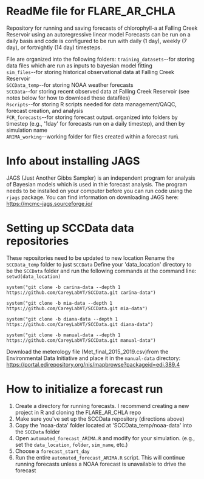 # ReadMe file for FLARE_AR_CHLA
Repository for running and saving forecasts of chlorophyll-a at Falling Creek Reservoir using an autoregressive linear model
Forecasts can be run on a daily basis and code is configured to be run with daily (1 day), weekly (7 day), or fortnightly (14 day) timesteps.


File are organized into the following folders:
`training_datasets`--for storing data files which are run as inputs to bayesian model fitting\
`sim_files`--for storing historical observational data at Falling Creek Reservoir\
`SCCData_temp`--for storing NOAA weather forecasts\
`SCCData`--for storing recent observed data at Falling Creek Reservoir (see notes below for how to download these datafiles) \
`Rscripts`--for storing R scripts needed for data management/QAQC, forecast creation, and analysis\
`FCR_forecasts`--for storing forecast output. organized into folders by timestep (e.g., '1day' for forecasts run on a daily timestep), and then by simulation name\
`ARIMA_working`--working folder for files created within a forecast run\

# Info about installing JAGS 
JAGS (Just Another Gibbs Sampler) is an independent program for analysis of Bayesian models which is used in thie forecast analysis. The program needs to be installed on your computer before you can run code using the `rjags` package. You can find information on downloading JAGS here: https://mcmc-jags.sourceforge.io/

# Setting up SCCData data repositories
These repositories need to be updated to new location
Rename the `SCCData_temp` folder to just `SCCData` 
Define your 'data_location' directory to be the `SCCData` folder and run the following commands at the command line:
`setwd(data_location)`

`system("git clone -b carina-data --depth 1 https://github.com/CareyLabVT/SCCData.git carina-data")`

`system("git clone -b mia-data --depth 1 https://github.com/CareyLabVT/SCCData.git mia-data")`

`system("git clone -b diana-data --depth 1 https://github.com/CareyLabVT/SCCData.git diana-data")`

`system("git clone -b manual-data --depth 1 https://github.com/CareyLabVT/SCCData.git manual-data")`

Download the meterology file (Met_final_2015_2019.csv)from the Environmental Data Initiative and place it in the `manual-data` directory: https://portal.edirepository.org/nis/mapbrowse?packageid=edi.389.4


# How to initialize a forecast run
1. Create a directory for running forecasts. I recommend creating a new project in R and cloning the FLARE_AR_CHLA repo 
2. Make sure you've set up the SCCData repository (directions above)
3. Copy the 'noaa-data' folder located at 'SCCData_temp/noaa-data' into the `SCCData` folder
4. Open `automated_forecast_ARIMA.R` and modify for your simulation. (e.g., set the `data_location`, `folder`, `sim_name`, etc.)
5. Choose a `forecast_start_day`
6. Run the entire `automated_forecast_ARIMA.R` script. This will continue running forecasts unless a NOAA forecast is unavailable to drive the forecast
